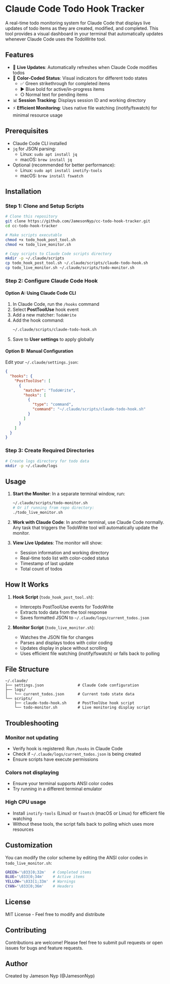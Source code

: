 # Claude Code Todo Hook Tracker

A real-time todo monitoring system for Claude Code that displays live updates of todo items as they are created, modified, and completed. This tool provides a visual dashboard in your terminal that automatically updates whenever Claude Code uses the TodoWrite tool.

## Features

- 🔄 **Live Updates**: Automatically refreshes when Claude Code modifies todos
- 🎨 **Color-Coded Status**: Visual indicators for different todo states
  - ✅ Green strikethrough for completed items
  - ▶️ Blue bold for active/in-progress items  
  - ○ Normal text for pending items
- 📊 **Session Tracking**: Displays session ID and working directory
- ⚡ **Efficient Monitoring**: Uses native file watching (inotify/fswatch) for minimal resource usage

## Prerequisites

- Claude Code CLI installed
- `jq` for JSON parsing: 
  - Linux: `sudo apt install jq`
  - macOS: `brew install jq`
- Optional (recommended for better performance):
  - Linux: `sudo apt install inotify-tools`
  - macOS: `brew install fswatch`

## Installation

### Step 1: Clone and Setup Scripts

```bash
# Clone this repository
git clone https://github.com/JamesonNyp/cc-todo-hook-tracker.git
cd cc-todo-hook-tracker

# Make scripts executable
chmod +x todo_hook_post_tool.sh
chmod +x todo_live_monitor.sh

# Copy scripts to Claude Code scripts directory
mkdir -p ~/.claude/scripts
cp todo_hook_post_tool.sh ~/.claude/scripts/claude-todo-hook.sh
cp todo_live_monitor.sh ~/.claude/scripts/todo-monitor.sh
```

### Step 2: Configure Claude Code Hook

#### Option A: Using Claude Code CLI

1. In Claude Code, run the `/hooks` command
2. Select **PostToolUse** hook event
3. Add a new matcher: `TodoWrite`
4. Add the hook command:
   ```bash
   ~/.claude/scripts/claude-todo-hook.sh
   ```
5. Save to **User settings** to apply globally

#### Option B: Manual Configuration

Edit your `~/.claude/settings.json`:

```json
{
  "hooks": {
    "PostToolUse": [
      {
        "matcher": "TodoWrite",
        "hooks": [
          {
            "type": "command",
            "command": "~/.claude/scripts/claude-todo-hook.sh"
          }
        ]
      }
    ]
  }
}
```

### Step 3: Create Required Directories

```bash
# Create logs directory for todo data
mkdir -p ~/.claude/logs
```

## Usage

1. **Start the Monitor**: In a separate terminal window, run:
   ```bash
   ~/.claude/scripts/todo-monitor.sh
   # Or if running from repo directory:
   ./todo_live_monitor.sh
   ```

2. **Work with Claude Code**: In another terminal, use Claude Code normally. Any task that triggers the TodoWrite tool will automatically update the monitor.

3. **View Live Updates**: The monitor will show:
   - Session information and working directory
   - Real-time todo list with color-coded status
   - Timestamp of last update
   - Total count of todos

## How It Works

1. **Hook Script** (`todo_hook_post_tool.sh`):
   - Intercepts PostToolUse events for TodoWrite
   - Extracts todo data from the tool response
   - Saves formatted JSON to `~/.claude/logs/current_todos.json`

2. **Monitor Script** (`todo_live_monitor.sh`):
   - Watches the JSON file for changes
   - Parses and displays todos with color coding
   - Updates display in place without scrolling
   - Uses efficient file watching (inotify/fswatch) or falls back to polling

## File Structure

```
~/.claude/
├── settings.json               # Claude Code configuration
├── logs/
│   └── current_todos.json      # Current todo state data
└── scripts/
    ├── claude-todo-hook.sh     # PostToolUse hook script
    └── todo-monitor.sh         # Live monitoring display script
```

## Troubleshooting

### Monitor not updating
- Verify hook is registered: Run `/hooks` in Claude Code
- Check if `~/.claude/logs/current_todos.json` is being created
- Ensure scripts have execute permissions

### Colors not displaying
- Ensure your terminal supports ANSI color codes
- Try running in a different terminal emulator

### High CPU usage
- Install `inotify-tools` (Linux) or `fswatch` (macOS or Linux) for efficient file watching
- Without these tools, the script falls back to polling which uses more resources

## Customization

You can modify the color scheme by editing the ANSI color codes in `todo_live_monitor.sh`:

```bash
GREEN='\033[0;32m'   # Completed items
BLUE='\033[0;34m'    # Active items
YELLOW='\033[1;33m'  # Warnings
CYAN='\033[0;36m'    # Headers
```

## License

MIT License - Feel free to modify and distribute

## Contributing

Contributions are welcome! Please feel free to submit pull requests or open issues for bugs and feature requests.

## Author

Created by Jameson Nyp (@JamesonNyp)